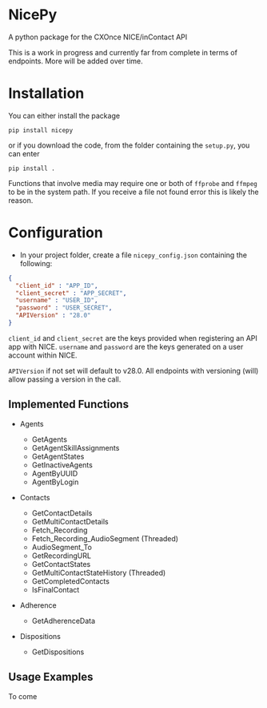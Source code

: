 # NicePy

A python package for the CXOnce NICE/inContact API

This is a work in progress and currently far from complete in terms of endpoints. More will be added over time.

# Installation
You can either install the package

`pip install nicepy`

or if you download the code, from the folder containing the `setup.py`, you can enter

`pip install .`

Functions that involve media may require one or both of `ffprobe` and `ffmpeg` to be in the system path. If you receive a file not found error this is likely the reason.

# Configuration
* In your project folder, create a file `nicepy_config.json` containing the following:

```json
{
  "client_id" : "APP_ID",
  "client_secret" : "APP_SECRET",
  "username" : "USER_ID",
  "password" : "USER_SECRET",
  "APIVersion" : "28.0"
}
```

`client_id` and `client_secret` are the keys provided when registering an API app with NICE. `username` and `password` are the keys generated on a user account within NICE.

`APIVersion` if not set will default to v28.0. All endpoints with versioning (will) allow passing a version in the call.

## Implemented Functions

- Agents
  - GetAgents
  - GetAgentSkillAssignments
  - GetAgentStates
  - GetInactiveAgents
  - AgentByUUID
  - AgentByLogin

- Contacts
  - GetContactDetails
  - GetMultiContactDetails
  - Fetch_Recording
  - Fetch_Recording_AudioSegment (Threaded)
  - AudioSegment_To
  - GetRecordingURL
  - GetContactStates
  - GetMultiContactStateHistory (Threaded)
  - GetCompletedContacts
  - IsFinalContact

- Adherence
  - GetAdherenceData
- Dispositions
  - GetDispositions



## Usage Examples
To come
